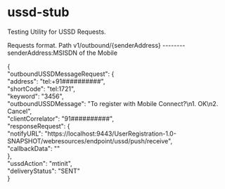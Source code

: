 # ussd-stub
Testing Utility for USSD Requests.

Requests format.
Path v1/outbound/{senderAddress} --------  senderAddress:MSISDN of the Mobile


{  
     "outboundUSSDMessageRequest": {  
     "address": "tel:+91##########",  
     "shortCode": "tel:1721",  
     "keyword": "3456",  
     "outboundUSSDMessage": "To register with Mobile Connect?\n1. OK\n2. Cancel",  
     "clientCorrelator": "91##########",  
     "responseRequest": {  
     "notifyURL": "https://localhost:9443/UserRegistration-1.0-SNAPSHOT/webresources/endpoint/ussd/push/receive",  
     "callbackData": ""  
     },  
  "ussdAction": "mtinit",  
  "deliveryStatus": "SENT"  
}  
